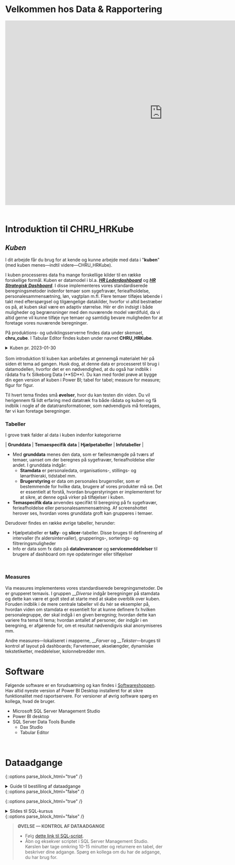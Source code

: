# Velkommen hos Data & Rapportering

<!-- Embed iFrame. PowerPoint: "lntroduktion og onboarding 2022" s.18-21 -->
<center>
<iframe src="https://regionh-my.sharepoint.com/personal/stefan_sajin-henningsen_regionh_dk/_layouts/15/Doc.aspx?sourcedoc={1b34b7ae-8e8a-4921-b269-a9d36430a772}&amp;action=embedview&amp;wdAr=1.7777777&showNavigation=FALSE&wdStart=18&wdEnd=21" height="587" width="1000" frameborder="0" seamless="TRUE" start="18" end="21"></iframe>
</center>
<br>



# Introduktion til CHRU_HRKube

## ***Kuben***
I dit arbejde får du brug for at kende og kunne arbejde med data i "**kuben**" (med kuben menes—indtil videre—CHRU_HRKube). 

I kuben processeres data fra mange forskellige kilder til en række forskellige formål. Kuben er datamodel i bl.a. 
<a href="https://flis.regionh.top.local:444/PBIReports/powerbi/L%C3%B8n%20og%20HR/HR%20Lederdashboard/HR%20Lederdashboard?RC:Toolbar=False" target="_blank">___HR Lederdashboard___</a> 
og 
<a href="https://flis.regionh.top.local:444/PBIReports/powerbi/L%C3%B8n%20og%20HR/HR%20Strategisk%20Dashboard/HR%20Strategisk%20Dashboard?RC:Toolbar=False" target="_blank">___HR Strategisk Dashboard___</a>. 
I disse implementeres vores standardiserede beregningsmetoder indenfor temaer som sygefravær, ferieafholdelse, personalesammensætning, løn, vagtplan m.fl. 
Flere temaer tilføjes løbende i takt med efterspørgsel og tilgængelige datakilder, hvorfor vi altid bestræber os på, at kuben skal være en adaptiv størrelse. Hér er din indsigt i både muligheder og begrænsninger med den nuværende model værdifuld, da vi altid gerne vil kunne tilføje nye temaer *og* samtidig bevare muligheden for at foretage vores nuværende beregninger.

På produktions- og udviklingsserverne findes data under skemaet, **chru_cube**. I Tabular Editor findes kuben under navnet **CHRU_HRKube**.

<details><summary markdown="span">Kuben pr. 2023-01-30</summary>
 <center>
  <img src="Images/chru_hrkube_pbi_erd.png" height="480" width="800" alt="CHRU_HRKube, 2023-01-30" style="vertical-align:middle"/>
 </center>
</details>
<br> 
Som introduktion til kuben kan anbefales at gennemgå materialet hér på siden ét tema ad gangen. Husk dog, at denne data er processeret til brug i datamodellen, hvorfor det er en nødvendighed, at du også har indblik i rådata fra fx Silkeborg Data (**SD**). 
Du kan med fordel prøve at bygge din egen version af kuben i Power BI; tabel for tabel; measure for measure; figur for figur. 

Til hvert tema findes små **øvelser**, hvor du kan testen din viden. Du vil herigennem få lidt erfaring med datatræk fra både rådata og kuben og få indblik i nogle af de datatransformationer, som nødvendigvis må foretages, før vi kan foretage beregninger.
<br>



### Tabeller

I grove træk falder al data i kuben indenfor kategorierne

| **Grunddata** | **Temaespecifik data** | **Hjælpetabeller** | **Infotabeller** |
 
- Med **grunddata** menes den data, som er fællesmængde på tværs af temaer, uanset om der beregnes på sygefravær, ferieafholdelse eller andet. I grunddata indgår:
  - **Stamdata** er personaledata, organisations-, stillings- og lønarthieraki, tidstabel mm. 
  - **Brugerstyring** er data om personales brugerroller, som er bestemmende for hvilke data, brugere af vores produkter må se. Det er essentielt at forstå, hvordan brugerstyringen er implementeret for at sikre, at denne også virker på tilføjelser i kuben. 
- **Temaspecifik data** anvendes specifikt til beregning på fx sygefravær, ferieafholdelse eller personalesammensætning. Af screenshottet herover ses, hvordan vores grunddata groft kan grupperes i temaer.

Derudover findes en række øvrige tabeller, herunder:
- Hjælpetabeller er **tally**- og **slicer**-tabeller. Disse bruges til definereing af intervaller (fx aldersintervaller), grupperings-, sorterings- og filtreringsmuligheder
- Info er data som fx dato på **dataleverancer** og **servicemeddelelser** til brugere af dashboard om nye opdateringer eller tilføjelser
<br>



### Measures
Via measures implementeres vores standardiserede beregningsmetoder. De er grupperet temavis. I gruppen ___Diverse_ indgår beregninger på stamdata og dette kan være et godt sted at starte med at skabe overblik over kuben. Foruden indblik i de mere centrale tabeller vil du hér se eksempler på, hvordan viden om stamdata er essentielt for at kunne definere fx hvilken personalegruppe, der skal indgå i en given beregning; hvordan dette kan variere fra tema til tema; hvordan antallet af personer, der indgår i en beregning, er afgørende for, om et resultat nødvendigvis skal anonymiseres mm.

Andre measures—lokaliseret i mapperne, ___Farver_ og ___Tekster_—bruges til kontrol af layout på dashboards; Farvetemaer, akselængder, dynamiske tekstetiketter, meddelelser, kolonnebredder mm. 



# Software
Følgende software er en forudsætning og kan findes i <a href="https://softwarecentral.regionh.top.local/Shop" target="_blank">Softwareshoppen</a>. Hav altid nyeste version af Power BI Desktop installeret for at sikre funktionalitet med raportservere. For versioner af øvrig software spørg en kollega, hvad de bruger.

- Microsoft SQL Server Management Studio
- Power BI desktop
- SQL Server Data Tools Bundle
  - Dax Studio
  - Tabular Editor
<br>



# Dataadgange

<!-- Embed iFrame. word-doc: "Guide til bestilling af adgange.docx" på OneDrive-->
{::options parse_block_html="true" /}
<details><summary markdown="span">Guide til bestilling af dataadgange</summary>
<center>
<iframe src="https://regionh-my.sharepoint.com/personal/stefan_sajin-henningsen_regionh_dk/_layouts/15/Doc.aspx?sourcedoc={c652f92d-8025-4f11-9b4c-3e0f0e0dadba}&amp;action=embedview&amp;wdEmbedCode=0&amp;wdPrint=0&wdToolbar=FALSE" width="100%" height="700" frameborder="0" seamless="yes"></iframe>
</center>
</details>
{::options parse_block_html="false" /}
<br>



<!-- Embed iFrame. PowerPoint: "SQL-kursus.pptx" på OneDrive-->
{::options parse_block_html="true" /}
<details><summary markdown="span">Slides til SQL-kursus</summary>
<center>
<iframe src="https://regionh-my.sharepoint.com/personal/stefan_sajin-henningsen_regionh_dk/_layouts/15/Doc.aspx?sourcedoc={ee7ec7a1-d13c-4855-a459-c1717f9aa646}&amp;action=embedview&amp;wdEmbedCode=0&amp;wdPrint=0&wdToolbar=FALSE" height="587" width="1000" frameborder="0" seamless="yes"></iframe>
</center>
</details>
{::options parse_block_html="false" /}
<br>



> **ØVELSE — KONTROL AF DATAADGANGE**
> - Følg <a href="https://github.com/DataOgDigitalisering/FortroligInformation/blob/main/%C3%98velse1/ex_dataadgange.sql" target="_blank"> dette link til SQL-script</a>.
> - Åbn og eksekver scriptet i SQL Server Management Studio. Kørslen bør tage omkring 10-15 minutter og returnere en tabel, der beskriver dine adgange. Spørg en kollega om du har de adgange, du har brug for.
<br>
